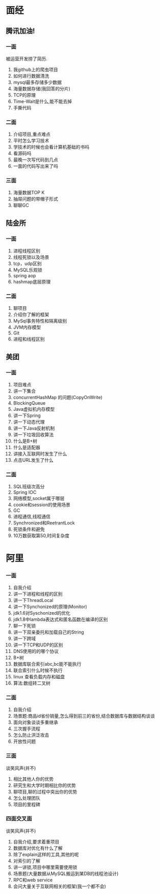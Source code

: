 # 面经

## 腾讯加油!

### 一面

被运营开发捞了简历.

1. 我github上的爬虫项目
2. 如何进行数据清洗
3. mysql最多存储多少数据
4. 海量数据存储(我回答的分片)
5. TCP的原理
6. Time-Wait是什么,能不能去掉
7. 手撕代码

### 二面

1. 介绍项目,重点难点
2. 平时怎么学习技术
3. 学技术的时候也会看计算机基础的书吗
4. 看源码吗
5. 最晚一次写代码到几点
6. 一面的代码写出来了吗

### 三面
1. 海量数据TOP K
2. 抽屉问题的带帽子形式
3. 聊聊GC

## 陆金所

### 一面

1. 进程线程区别
2. 线程死锁以及场景
3. tcp，udp区别
4. MySQL乐观锁
5. spring aop
6. hashmap底层原理

### 二面

1. 聊项目
2. 介绍你了解的框架
3. MySql事务特性和隔离级别
4. JVM内存模型
5. Git
6. 进程和线程区别

## 美团

### 一面

1. 项目难点
2. 讲一下集合
3. concurrentHashMap 的问题(CopyOnWrite)
4. BlockingQueue
5. Java虚拟机内存模型
6. 讲一下Spring
7. 讲一下动态代理
8. 讲一下Java反射机制
9. 讲一下垃圾回收算法
10. 什么是B+树
11. 什么是适配器
12. 讲接入互联网时发生了什么
13. 点击URL发生了什么

### 二面
1. SQL班级次高分
2. Spring IOC
3. 网络模型,socket属于哪层
4. cookie和session的使用场景
5. GC
6. 进程通信,线程通信
7. Synchronized和ReetrantLock
8. 死锁条件和避免
9. 10万数获取第50,时间复杂度

# 阿里

### 一面

1. 自我介绍
2. 讲一下进程和线程的区别
3. 讲一下ThreadLocal
4. 讲一下Synchonized的原理(Monitor)
5. jdk1.6对Syschonized的优化
6. jdk1.8中lambda表达式和匿名函数在编译的区别
7. 聊一下死锁
8. 讲一下双亲委托和加载自己的String
9. 讲一下跨域
10. 讲一下TCP和UDP的区别
11. DNS使用的的哪个协议
12. B+树
13. 数据库联合索引abc,bc能不能执行
14. 联合索引什么时候不执行
15. linux 查看负载内存和磁盘
16. 算法:数组转二叉树

### 二面

1. 自我介绍
2. 场景题:商品id省份销量,怎么得到前三的省份,结合数据库与数据结构谈谈
3. 面向对象谈谈多重继承
4. 三次握手流程
5. 怎么防止洪泛攻击
6. 开放性问题

### 三面

谈笑风声(并不)
1. 相比其他人你的优势
2. 研究生和大学时期相比你的优势
3. 聊项目,聊的过程中突出你的优势
4. 怎么处理团队
5. 项目的里程碑

### 四面交叉面

谈笑风声(并不)
1. 自我介绍,要求着重项目
2. 数据库对优化有什么了解
3. 除了explain这样的工具,其他的呢
4. 对索引的了解
5. 讲一讲锁,项目中哪里需要使用锁
6. 场景题(大量数据从MySQL搬运到某DB的线程池设计)
7. RPC和web service
8. 会问大量关于互联网相关的框架(我一个都不会)
